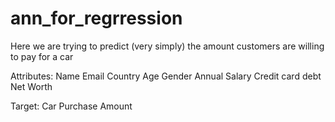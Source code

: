 # ann_for_regrression

Here we are trying to predict (very simply) the amount customers are willing to pay for a car

Attributes: Name
            Email
            Country
            Age 
            Gender
            Annual Salary
            Credit card debt
            Net Worth
       
Target:     Car Purchase Amount
